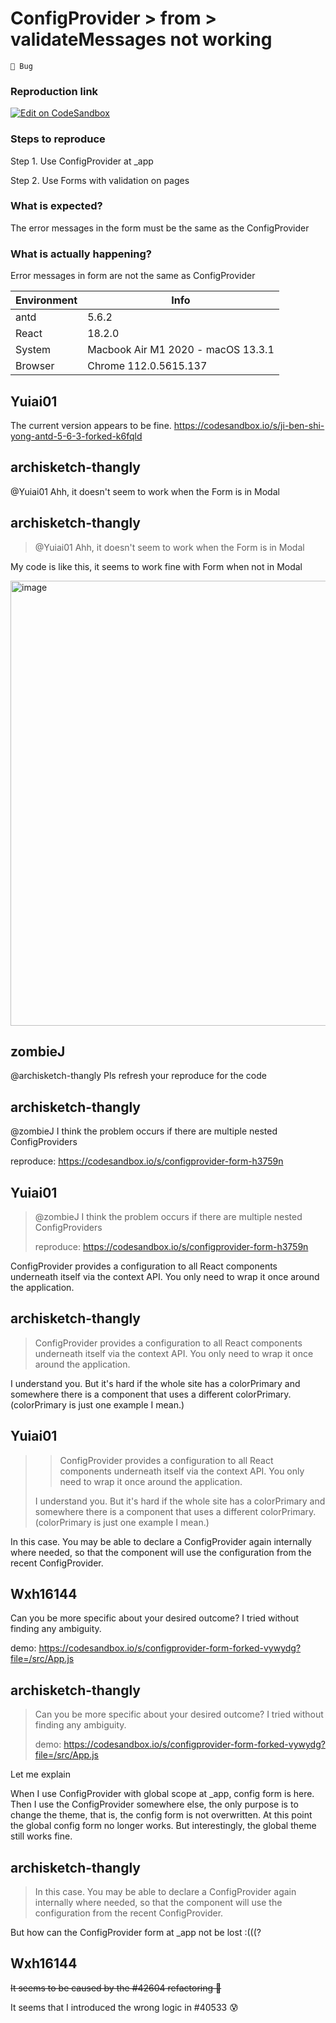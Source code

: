 # ConfigProvider > from > validateMessages not working

`🐛 Bug`

### Reproduction link

[![Edit on CodeSandbox](https://codesandbox.io/static/img/play-codesandbox.svg)](https://codesandbox.io/s/pensive-jepsen-g6lgf2)

### Steps to reproduce

Step 1. Use ConfigProvider at \_app

Step 2. Use Forms with validation on pages

### What is expected?

The error messages in the form must be the same as the ConfigProvider

### What is actually happening?

Error messages in form are not the same as ConfigProvider

| Environment | Info                               |
| ----------- | ---------------------------------- |
| antd        | 5.6.2                              |
| React       | 18.2.0                             |
| System      | Macbook Air M1 2020 - macOS 13.3.1 |
| Browser     | Chrome 112.0.5615.137              |

<!-- generated by ant-design-issue-helper. DO NOT REMOVE -->

## Yuiai01

The current version appears to be fine. https://codesandbox.io/s/ji-ben-shi-yong-antd-5-6-3-forked-k6fqld

## archisketch-thangly

@Yuiai01 Ahh, it doesn't seem to work when the Form is in Modal

## archisketch-thangly

> @Yuiai01 Ahh, it doesn't seem to work when the Form is in Modal

My code is like this, it seems to work fine with Form when not in Modal

<img width="712" alt="image" src="https://github.com/ant-design/ant-design/assets/105255382/de2f5e4f-3667-4dd0-ab45-8c734ae94bec">

## zombieJ

@archisketch-thangly Pls refresh your reproduce for the code

## archisketch-thangly

@zombieJ I think the problem occurs if there are multiple nested ConfigProviders

reproduce: https://codesandbox.io/s/configprovider-form-h3759n

## Yuiai01

> @zombieJ I think the problem occurs if there are multiple nested ConfigProviders
>
> reproduce: https://codesandbox.io/s/configprovider-form-h3759n

ConfigProvider provides a configuration to all React components underneath itself via the context API. You only need to wrap it once around the application.

## archisketch-thangly

> ConfigProvider provides a configuration to all React components underneath itself via the context API. You only need to wrap it once around the application.

I understand you. But it's hard if the whole site has a colorPrimary and somewhere there is a component that uses a different colorPrimary. (colorPrimary is just one example I mean.)

## Yuiai01

> > ConfigProvider provides a configuration to all React components underneath itself via the context API. You only need to wrap it once around the application.
>
> I understand you. But it's hard if the whole site has a colorPrimary and somewhere there is a component that uses a different colorPrimary. (colorPrimary is just one example I mean.)

In this case. You may be able to declare a ConfigProvider again internally where needed, so that the component will use the configuration from the recent ConfigProvider.

## Wxh16144

Can you be more specific about your desired outcome? I tried without finding any ambiguity.

demo: https://codesandbox.io/s/configprovider-form-forked-vywydg?file=/src/App.js

## archisketch-thangly

> Can you be more specific about your desired outcome? I tried without finding any ambiguity.
>
> demo: https://codesandbox.io/s/configprovider-form-forked-vywydg?file=/src/App.js

Let me explain

When I use ConfigProvider with global scope at \_app, config form is here.
Then I use the ConfigProvider somewhere else, the only purpose is to change the theme, that is, the config form is not overwritten.
At this point the global config form no longer works. But interestingly, the global theme still works fine.

## archisketch-thangly

> In this case. You may be able to declare a ConfigProvider again internally where needed, so that the component will use the configuration from the recent ConfigProvider.

But how can the ConfigProvider form at \_app not be lost :(((?

## Wxh16144

~~It seems to be caused by the #42604 refactoring 🤔~~

It seems that I introduced the wrong logic in #40533 😰
